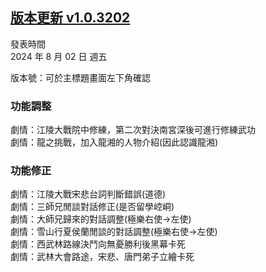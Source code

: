 ## [版本更新 v1.0.3202](https://store.steampowered.com/news/app/1859910/view/4375894859689257248?l=tchinese)  

發表時間  
2024 年 8 月 02 日 週五  

版本號：可於主標題畫面左下角確認  


### 功能調整

劇情：江陵大戰院中修練，第二次對決南宮深後可進行修練武功  
劇情：龍之挑戰，加入龍湘的人物介紹(因此認識龍湘)  


### 功能修正
劇情：江陵大戰宋悲台詞判斷錯誤(道德)  
劇情：三師兄閒談對話修正(是否留學崆峒)  
劇情：大師兄歸來的對話調整(極樂右使->左使)  
劇情：雪山行夏侯蘭閒談的對話調整(極樂右使->左使)  
劇情：西武林路線決鬥向無憂勝利後黑幕卡死  
劇情：武林大會路途，宋悲、唐門弟子立繪卡死  